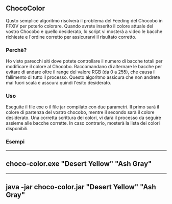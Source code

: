 ## ChocoColor
Qusto semplice algoritmo risolverà il problema del Feeding del Chocobo in FFXIV per poterlo colorare. Quando avrete inserito il colore attuale del vostro Chocobo e quello desiderato, lo script vi mosterà a video le bacche richieste e l'ordine corretto per assicurarvi il risultato corretto.

### Perchè?
Ho visto parecchi siti dove potete controllare il numero di bacche totali per modificare il colore al Chocobo. Raccomandano di alternare le bacche per evitare di andare oltre il range del valore RGB (da 0 a 255), che causa il fallimento di tutto il processo. Questo algoritmo assicura che non andrete mai fuori scala e asscura quindi l'esito desiderato.

### Uso
Eseguite il file exe o il file jar compilato con due parametri. Il primo sarà il colore di partenza del vostro chocobo, mentre il secondo sarà il colore desiderato. Una corretta scrittura dei colori, vi darà il processo da seguire assieme alle bacche corrette. In caso contrario, mosterà la lista dei colori disponibili.

### Esempi
----
choco-color.exe "Desert Yellow" "Ash Gray"
----
----
java -jar choco-color.jar "Desert Yellow" "Ash Gray" 
----

